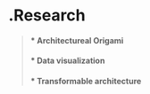 
# .Research

> #### * Architectureal Origami
> #### * Data visualization
> #### * Transformable architecture
